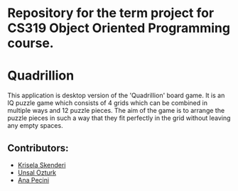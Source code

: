  <h1 class="display-3">Repository for the term project for CS319 Object Oriented Programming course. </h1> 

<div>
  <h1 class="display-3">
    Quadrillion
  </h1>
  <p class="lead">
      This application is desktop version of the 'Quadrillion' board game. It is an IQ puzzle game which consists of 4 grids which can be combined in multiple ways and 12 puzzle pieces. The aim of the game is to arrange the puzzle pieces in such a way that they fit perfectly in the grid without leaving any empty spaces. 
  </p>
 
  <h2 class="display-5">Contributors:</h2>
  <p>
    <ul>
        <li>
            <a href="https://github.com/kriselaskenderi" title="kriselaskenderi">Krisela Skenderi</a>
        </li>
        <li>
            <a href="https://github.com/uensalo" title="uensalo">Unsal Ozturk</a>
        </li>
        <li>
            <a href="https://github.com/annapecini" title="annapecini">Ana Pecini</a>
        </li>
    </ul>
  </p>
 </div>
